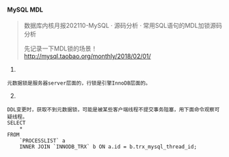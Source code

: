 #### MySQL MDL
> 数据库内核月报202110-MySQL · 源码分析 · 常用SQL语句的MDL加锁源码分析 
>
> 先记录一下MDL锁的场景！ http://mysql.taobao.org/monthly/2018/02/01/

1.
```
元数据锁是服务器server层面的，行锁是引擎InnoDB层面的。
```

2.
```
DDL变更时，获取不到元数据锁，可能是被某些客户端线程不提交事务阻塞，用下面命令观察可疑线程。
SELECT
	*
FROM
	`PROCESSLIST` a
	INNER JOIN `INNODB_TRX` b ON a.id = b.trx_mysql_thread_id;
```
